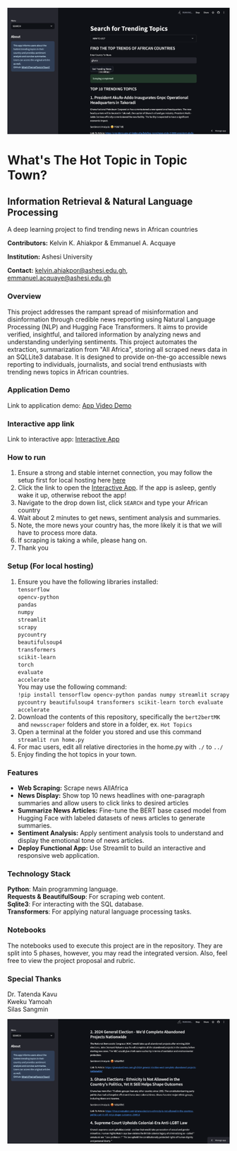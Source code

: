 ![Banner](https://github.com/kelvin-ahiakpor/kelvin-ahiakpor.github.io/blob/main/images/hottopic1.png)
# What's The Hot Topic in Topic Town?
## Information Retrieval & Natural Language Processing
A deep learning project to find trending news in African countries

**Contributors:** Kelvin K. Ahiakpor & Emmanuel A. Acquaye

**Institution:** Ashesi University

**Contact:** kelvin.ahiakpor@ashesi.edu.gh, emmanuel.acquaye@ashesi.edu.gh


### Overview
This project addresses the rampant spread of misinformation and disinformation through credible news reporting using Natural Language Processing (NLP) and Hugging Face Transformers. It aims to provide verified, insightful, and tailored information by analyzing news and understanding underlying sentiments. 
This project automates the extraction, summarization from "All Africa", storing all scraped news data in an SQLLite3 database. It is designed to provide on-the-go accessible news reporting to individuals, journalists, and social trend enthusiasts with trending news topics in African countries.
### Application Demo
Link to application demo: [App Video Demo](https://youtu.be/g32Ly-Z1nrk) 

### Interactive app link
Link to interactive app: [Interactive App](https://whats-the-hot-topic-in-town.streamlit.app/)

### How to run
1. Ensure a strong and stable internet connection, you may follow the setup first for local hosting here [here](#Setup)
2. Click the link to open the [Interactive App](https://whats-the-hot-topic-in-town.streamlit.app/). If the app is asleep, gently wake it up, otherwise reboot the app!
3. Navigate to the drop down list, click `SEARCH` and type your African country
4. Wait about 2 minutes to get news, sentiment analysis and summaries.
5. Note, the more news your country has, the more likely it is that we will have to process more data.
6. If scraping is taking a while, please hang on.
7. Thank you

### Setup (For local hosting)
1. Ensure you have the following libraries installed:  
`tensorflow`   
`opencv-python`  
`pandas`   
`numpy`   
`streamlit`   
`scrapy`   
`pycountry`   
`beautifulsoup4`   
`transformers`   
`scikit-learn`   
`torch`   
`evaluate`  
`accelerate`  
You may use the following command:  
`!pip install tensorflow opencv-python pandas numpy streamlit scrapy pycountry beautifulsoup4 transformers scikit-learn torch evaluate accelerate`
2. Download the contents of this repository, specifically the `bert2bertMK` and `newsscraper` folders and store in a folder, ex. `Hot Topics`
3. Open a terminal at the folder you stored and use this command `streamlit run home.py`
4. For mac users, edit all relative directories in the home.py with `./` to `../`
5. Enjoy finding the hot topics in your town.

### Features
- **Web Scraping:** Scrape news AllAfrica
- **News Display:** Show top 10 news headlines with one-paragraph summaries and allow users to click links to desired articles
- **Summarize News Articles:** Fine-tune the BERT base cased model from Hugging Face with labeled datasets of news articles to generate summaries.
- **Sentiment Analysis:** Apply sentiment analysis tools to understand and display the emotional tone of news articles.
- **Deploy Functional App:** Use Streamlit to build an interactive and responsive web application.

### Technology Stack
**Python**: Main programming language.  
**Requests & BeautifulSoup**: For scraping web content.  
**Sqlite3**: For interacting with the SQL database.  
**Transformers**: For applying natural language processing tasks.  

### Notebooks
The notebooks used to execute this project are in the repository. They are split into 5 phases, however, you may read the integrated version. Also, feel free to view the project proposal and rubric.

### Special Thanks
Dr. Tatenda Kavu   
Kweku Yamoah   
Silas Sangmin 

![Banner](https://github.com/kelvin-ahiakpor/kelvin-ahiakpor.github.io/blob/main/images/hottopic2.png)




